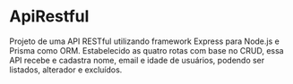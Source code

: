 ﻿# ApiRestful

Projeto de uma API RESTful utilizando framework Express para Node.js e Prisma como ORM.
Estabelecido as quatro rotas com base no CRUD, essa API recebe e cadastra nome, email e idade de usuários, podendo ser listados, alterador e excluídos.
